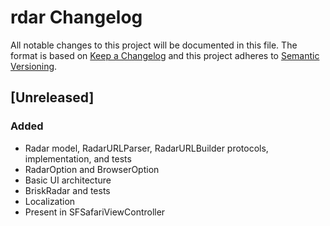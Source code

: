 # rdar Changelog

All notable changes to this project will be documented in this file.
The format is based on [Keep a Changelog](http://keepachangelog.com/)
and this project adheres to [Semantic Versioning](http://semver.org/).

## [Unreleased]
### Added
- Radar model, RadarURLParser, RadarURLBuilder protocols, implementation, and tests
- RadarOption and BrowserOption
- Basic UI architecture
- BriskRadar and tests
- Localization
- Present in SFSafariViewController
